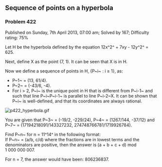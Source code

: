 Sequence of points on a hyperbola
---------------------------------

### Problem 422

Published on Sunday, 7th April 2013, 07:00 am; Solved by 167; Difficulty
rating: 75%

Let H be the hyperbola defined by the equation 12x^2^ + 7xy - 12y^2^ =
625.

Next, define X as the point (7, 1). It can be seen that X is in H.

Now we define a sequence of points in H, {P~i~ : i ≥ 1}, as:

-   P~1~ = (13, 61/4).
-   P~2~ = (-43/6, -4).
-   For i \> 2, P~i~ is the unique point in H that is different from
    P~i-1~ and such that line P~i~P~i-1~ is parallel to line P~i-2~X. It
    can be shown that P~i~ is well-defined, and that its coordinates are
    always rational.

![p422\_hyperbola.gif](project/images/p422_hyperbola.gif)

You are given that P~3~ = (-19/2, -229/24), P~4~ = (1267/144, -37/12)
and P~7~ = (17194218091/143327232, 274748766781/1719926784).

Find P~n~ for n = 11^14^ in the following format:\
If P~n~ = (a/b, c/d) where the fractions are in lowest terms and the
denominators are positive, then the answer is (a + b + c + d) mod
1 000 000 007.

For n = 7, the answer would have been: 806236837.
